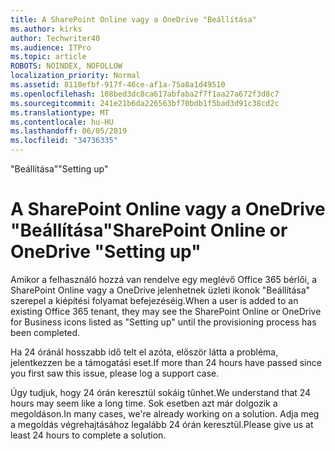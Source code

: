 ```yaml
---
title: A SharePoint Online vagy a OneDrive "Beállítása"
ms.author: kirks
author: Techwriter40
ms.audience: ITPro
ms.topic: article
ROBOTS: NOINDEX, NOFOLLOW
localization_priority: Normal
ms.assetid: 8110efbf-917f-46ce-af1a-75a8a1d49510
ms.openlocfilehash: 108bed3dc8ca617abfaba2f7f1aa27a672f3d8c7
ms.sourcegitcommit: 241e21b6da226563bf70bdb1f5bad3d91c38cd2c
ms.translationtype: MT
ms.contentlocale: hu-HU
ms.lasthandoff: 06/05/2019
ms.locfileid: "34736335"
---
```

<span data-ttu-id="bec52-102">"Beállítása"</span><span class="sxs-lookup"><span data-stu-id="bec52-102">"Setting up"</span></span>

# <a name="sharepoint-online-or-onedrive-setting-up"></a><span data-ttu-id="bec52-103">A SharePoint Online vagy a OneDrive "Beállítása"</span><span class="sxs-lookup"><span data-stu-id="bec52-103">SharePoint Online or OneDrive "Setting up"</span></span>

<span data-ttu-id="bec52-104">Amikor a felhasználó hozzá van rendelve egy meglévő Office 365 bérlői, a SharePoint Online vagy a OneDrive jelenhetnek üzleti ikonok "Beállítása" szerepel a kiépítési folyamat befejezéséig.</span><span class="sxs-lookup"><span data-stu-id="bec52-104">When a user is added to an existing Office 365 tenant, they may see the SharePoint Online or OneDrive for Business icons listed as "Setting up" until the provisioning process has been completed.</span></span>

<span data-ttu-id="bec52-105">Ha 24 óránál hosszabb idő telt el azóta, először látta a probléma, jelentkezzen be a támogatási eset.</span><span class="sxs-lookup"><span data-stu-id="bec52-105">If more than 24 hours have passed since you first saw this issue, please log a support case.</span></span>

<span data-ttu-id="bec52-106">Úgy tudjuk, hogy 24 órán keresztül sokáig tűnhet.</span><span class="sxs-lookup"><span data-stu-id="bec52-106">We understand that 24 hours may seem like a long time.</span></span> <span data-ttu-id="bec52-107">Sok esetben azt már dolgozik a megoldáson.</span><span class="sxs-lookup"><span data-stu-id="bec52-107">In many cases, we're already working on a solution.</span></span> <span data-ttu-id="bec52-108">Adja meg a megoldás végrehajtásához legalább 24 órán keresztül.</span><span class="sxs-lookup"><span data-stu-id="bec52-108">Please give us at least 24 hours to complete a solution.</span></span>

